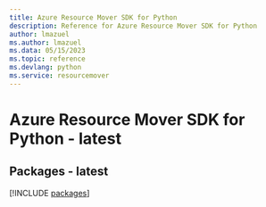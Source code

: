 ```yaml
---
title: Azure Resource Mover SDK for Python
description: Reference for Azure Resource Mover SDK for Python
author: lmazuel
ms.author: lmazuel
ms.data: 05/15/2023
ms.topic: reference
ms.devlang: python
ms.service: resourcemover
---
```

# Azure Resource Mover SDK for Python - latest
## Packages - latest
[!INCLUDE [packages](resource-mover-index.md)]